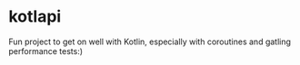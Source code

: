 # kotlapi

Fun project to get on well with Kotlin, especially with coroutines and gatling performance tests:)
